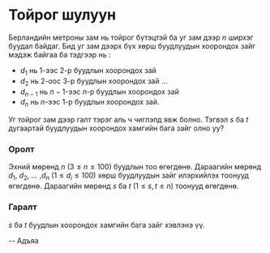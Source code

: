 Тойрог шулуун
=============

Берландийн метроны зам нь тойрог бүтэцтэй ба уг зам дээр $n$ ширхэг буудал байдаг. Бид уг зам дээрх бүх хөрш буудлуудын хоорондох зайг мэдэж байгаа ба тэдгээр нь :

 - $d_1$ нь $1$-ээс $2$-р буудлын хоорондох зай
 - $d_2$ нь $2$-оос $3$-р буудлын хоорондох зай
...
 - $d_{n-1}$ нь $n-1$-ээс $n$-р буудлын хоорондох зай
 - $d_n$ нь $n$-ээс $1$-р буудлын хоорондох зай.

Уг тойрог зам дээр галт тэрэг аль ч чиглэлд явж болно. Тэгвэл $s$ ба $t$ дугаартай буудлуудын хоорондох хамгийн бага зайг олно уу?

### Оролт

Эхний мөрөнд $n$ ($3 ≤ n ≤ 100$) буудлын тоо өгөгдөнө. Дараагийн мөрөнд $d_1$, $d_2$, ... ,$d_n$ ($1 ≤ d_i ≤ 100$) хөрш буудлуудын зайг илэрхийлэх тоонууд өгөгдөнө. Дараагийн мөрөнд $s$ ба $t$  ($1 ≤ s, t ≤ n$) тоонууд өгөгдөнө. 

### Гаралт

$s$ ба $t$ буудлын хоорондох хамгийн бага зайг хэвлэнэ үү.

-- Адъяа
